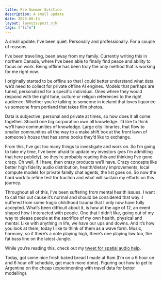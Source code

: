 ```yaml
---
title: Pre Summer Solstice
description: A small update
date: 2023-06-14
layout: layouts/post.njk
tags: ["life"]
---
```

A small update. I’ve been quiet. Personally and professionally. For a couple of reasons.

I’ve been travelling, been away from my family. Currently writing this in northern Canada, where I’ve been able to finally find peace and ability to focus on work. Being offline has been truly the only method that is working for me right now.

I originally started to be offline so that I could better understand what data we’d need to collect for private offline AI engines. Models that perhaps are tuned, personalized for a specific individual. Ones where they would respond with the right tone, culture or religon references to the right audience. Whether you're talking to someone in iceland that loves liquorice vs someone from portland that takes film photos.

Data is subjective, personal and private at times, so how does it all come together. Should one big corporation own all knowledge. I’d like to think we’ll have communities of knowledge. Large city libraries, that flow to smaller communities all the way to a make shift box at the front lawn of someone’s house that has some books they’d like to exchange.

From this, I’ve got too many things to investigate and work on. So I’m going to take my time, I’ve been afraid to update my investors (yes I’m admitting that here publicly), so they’re probably reading this and thinking I’ve gone crazy. Oh well, if I have, then crazy products we’ll have. Crazy concepts like better high fidelity audio distribution, health/dietary improvements, local compute models for private family chat agents, the list goes on. So now the hard work to refine test for traction and what will sustain my efforts on this journey.

Throughout all of this, I’ve been suffering from mental health issues. I want to call this out cause it’s normal and should be considered that way. I suffered from some tragic childhood trauma that I only now have fully accepted. What’s been difficult about it, is how at the age of 12, an event shaped how I interacted with people. One that I didn’t like, going out of my way to please people at the sacrifice of my own health, physical and mental. Like with anything in life, we have our ups and downs. And it’s how you look at them, today I like to think of them as a wave form. Music, harmony, so if there’s a note playing high, there’s one playing low too, the fat bass line on the latest Jungle.

While you’re reading this, check out my [tweet for spatial audio help](https://twitter.com/kalv/status/1669004198141128704).

Today, got some nice fresh baked bread I made at 6am (I’m on a 6 hour on and 6 hour off schedule, get much more done). Figuring out how to get to Argentina on the cheap (experimenting with travel data for better modelling).
